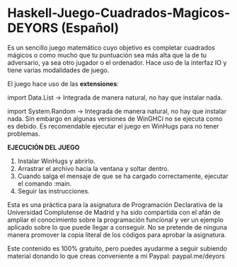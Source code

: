 # Haskell-Juego-Cuadrados-Magicos-DEYORS (Español)

Es un sencillo juego matemático cuyo objetivo es completar cuadrados mágicos o como mucho que tu puntuación sea más alta que la de tu adversario, ya sea otro jugador o el ordenador. Hace uso de la interfaz IO y tiene varias modalidades de juego. 

El juego hace uso de las **extensiones**:

import Data.List -> Integrada de manera natural, no hay que instalar nada.

import System.Random -> Integrada de manera natural, no hay que instalar nada. Sin embargo en algunas versiones de WinGHCi no se ejecuta como es debido. Es recomendable ejecutar el juego en WinHugs para no tener problemas.

**EJECUCIÓN DEL JUEGO**

1. Instalar WinHugs y abrirlo.
2. Arrastrar el archivo hacia la ventana y soltar dentro.
3. Cuando salga el mensaje de que se ha cargado correctamente, ejecutar el comando :main.
4. Seguir las instrucciones.

Esta es una práctica para la asignatura de Programación Declarativa de la Universidad Complutense de Madrid y ha sido compartida con el afán de ampliar el conocimiento sobre la programación funcional y ver un ejemplo aplicado sobre lo que puede llegar a conseguir. No se pretende de ninguna manera promover la copia literal de los códigos para aprobar la asignatura.

Este contenido es 100% gratuito, pero puedes ayudarme a seguir subiendo material donando lo que creas conveniente a mi Paypal: paypal.me/deyors
